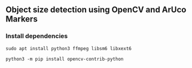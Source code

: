 ## Object size detection using OpenCV and ArUco Markers

### Install dependencies
``` shell
sudo apt install python3 ffmpeg libsm6 libxext6
```
``` shell
python3 -m pip install opencv-contrib-python
```
